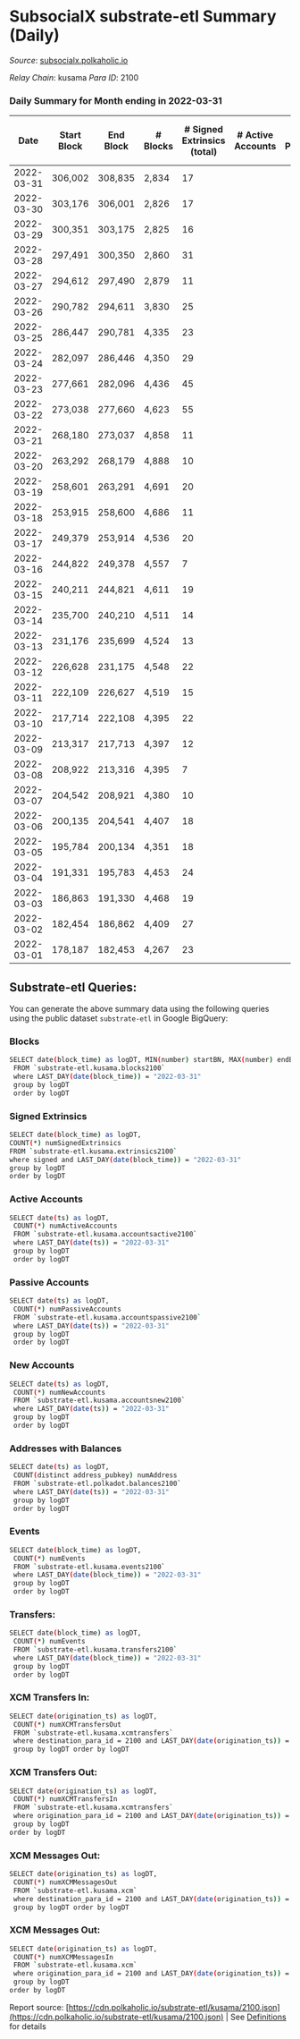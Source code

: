 # SubsocialX substrate-etl Summary (Daily)

_Source_: [subsocialx.polkaholic.io](https://subsocialx.polkaholic.io)

*Relay Chain*: kusama
*Para ID*: 2100



### Daily Summary for Month ending in 2022-03-31


| Date | Start Block | End Block | # Blocks | # Signed Extrinsics (total) | # Active Accounts | # Passive | # New | # Addresses with Balances | # Events | # Transfers | # XCM Transfers In | # XCM Transfers Out | # XCM In | # XCM Out | Issues | 
| ---- | ----------- | --------- | -------- | --------------------------- | ----------------- | --------- | ----- | ------------------------- | -------- | ----------- | ------------------ | ------------------- | -------- | --------- | ------ |
| 2022-03-31 | 306,002 | 308,835 | 2,834 | 17 |  |  |  | 20,428 | 5,703 |   |   |   |  |  |  |
| 2022-03-30 | 303,176 | 306,001 | 2,826 | 17 |  |  |  |  | 5,688 |   |   |   |  |  |  |
| 2022-03-29 | 300,351 | 303,175 | 2,825 | 16 |  |  |  |  | 5,684 |   |   |   |  |  |  |
| 2022-03-28 | 297,491 | 300,350 | 2,860 | 31 |  |  |  |  | 5,783 |   |   |   |  |  |  |
| 2022-03-27 | 294,612 | 297,490 | 2,879 | 11 |  |  |  |  | 5,782 |   |   |   |  |  |  |
| 2022-03-26 | 290,782 | 294,611 | 3,830 | 25 |  |  |  |  | 7,712 |   |   |   |  |  |  |
| 2022-03-25 | 286,447 | 290,781 | 4,335 | 23 |  |  |  |  | 8,718 |   |   |   |  |  |  |
| 2022-03-24 | 282,097 | 286,446 | 4,350 | 29 |  |  |  |  | 8,761 |   |   |   |  |  |  |
| 2022-03-23 | 277,661 | 282,096 | 4,436 | 45 |  |  |  |  | 8,964 |   |   |   |  |  |  |
| 2022-03-22 | 273,038 | 277,660 | 4,623 | 55 |  |  |  |  | 9,313 | 11,400  |   |   |  |  |  |
| 2022-03-21 | 268,180 | 273,037 | 4,858 | 11 |  |  |  |  | 9,741 |   |   |   |  |  |  |
| 2022-03-20 | 263,292 | 268,179 | 4,888 | 10 |  |  |  |  | 9,798 |   |   |   |  |  |  |
| 2022-03-19 | 258,601 | 263,291 | 4,691 | 20 |  |  |  |  | 9,425 |   |   |   |  |  |  |
| 2022-03-18 | 253,915 | 258,600 | 4,686 | 11 |  |  |  |  | 9,396 |   |   |   |  |  |  |
| 2022-03-17 | 249,379 | 253,914 | 4,536 | 20 |  |  |  |  | 9,115 |   |   |   |  |  |  |
| 2022-03-16 | 244,822 | 249,378 | 4,557 | 7 |  |  |  |  | 9,130 |   |   |   |  |  |  |
| 2022-03-15 | 240,211 | 244,821 | 4,611 | 19 |  |  |  |  | 9,263 |   |   |   |  |  |  |
| 2022-03-14 | 235,700 | 240,210 | 4,511 | 14 |  |  |  |  | 9,053 |   |   |   |  |  |  |
| 2022-03-13 | 231,176 | 235,699 | 4,524 | 13 |  |  |  |  | 9,076 |   |   |   |  |  |  |
| 2022-03-12 | 226,628 | 231,175 | 4,548 | 22 |  |  |  |  | 9,143 |   |   |   |  |  |  |
| 2022-03-11 | 222,109 | 226,627 | 4,519 | 15 |  |  |  |  | 9,070 |   |   |   |  |  |  |
| 2022-03-10 | 217,714 | 222,108 | 4,395 | 22 |  |  |  |  | 8,837 |   |   |   |  |  |  |
| 2022-03-09 | 213,317 | 217,713 | 4,397 | 12 |  |  |  |  | 8,820 |   |   |   |  |  |  |
| 2022-03-08 | 208,922 | 213,316 | 4,395 | 7 |  |  |  |  | 8,806 |   |   |   |  |  |  |
| 2022-03-07 | 204,542 | 208,921 | 4,380 | 10 |  |  |  |  | 8,783 |   |   |   |  |  |  |
| 2022-03-06 | 200,135 | 204,541 | 4,407 | 18 |  |  |  |  | 8,852 |   |   |   |  |  |  |
| 2022-03-05 | 195,784 | 200,134 | 4,351 | 18 |  |  |  |  | 8,741 |   |   |   |  |  |  |
| 2022-03-04 | 191,331 | 195,783 | 4,453 | 24 |  |  |  |  | 8,956 |   |   |   |  |  |  |
| 2022-03-03 | 186,863 | 191,330 | 4,468 | 19 |  |  |  |  | 8,992 |   |   |   |  |  |  |
| 2022-03-02 | 182,454 | 186,862 | 4,409 | 27 |  |  |  |  | 8,894 |   |   |   |  |  |  |
| 2022-03-01 | 178,187 | 182,453 | 4,267 | 23 |  |  |  |  | 8,602 |   |   |   |  |  |  |

## Substrate-etl Queries:
You can generate the above summary data using the following queries using the public dataset `substrate-etl` in Google BigQuery:

### Blocks
```bash
SELECT date(block_time) as logDT, MIN(number) startBN, MAX(number) endBN, COUNT(*) numBlocks 
 FROM `substrate-etl.kusama.blocks2100`  
 where LAST_DAY(date(block_time)) = "2022-03-31" 
 group by logDT 
 order by logDT
```

### Signed Extrinsics
```bash
SELECT date(block_time) as logDT, 
COUNT(*) numSignedExtrinsics 
FROM `substrate-etl.kusama.extrinsics2100`  
where signed and LAST_DAY(date(block_time)) = "2022-03-31" 
group by logDT 
order by logDT
```

### Active Accounts
```bash
SELECT date(ts) as logDT, 
 COUNT(*) numActiveAccounts 
 FROM `substrate-etl.kusama.accountsactive2100` 
 where LAST_DAY(date(ts)) = "2022-03-31" 
 group by logDT 
 order by logDT
```

### Passive Accounts
```bash
SELECT date(ts) as logDT, 
 COUNT(*) numPassiveAccounts 
 FROM `substrate-etl.kusama.accountspassive2100` 
 where LAST_DAY(date(ts)) = "2022-03-31" 
 group by logDT 
 order by logDT
```

### New Accounts
```bash
SELECT date(ts) as logDT, 
 COUNT(*) numNewAccounts 
 FROM `substrate-etl.kusama.accountsnew2100` 
 where LAST_DAY(date(ts)) = "2022-03-31" 
 group by logDT
 order by logDT
```

### Addresses with Balances
```bash
SELECT date(ts) as logDT,
 COUNT(distinct address_pubkey) numAddress 
 FROM `substrate-etl.polkadot.balances2100` 
 where LAST_DAY(date(ts)) = "2022-03-31" 
 group by logDT 
 order by logDT
```

### Events
```bash
SELECT date(block_time) as logDT, 
 COUNT(*) numEvents 
 FROM `substrate-etl.kusama.events2100` 
 where LAST_DAY(date(block_time)) = "2022-03-31" 
 group by logDT 
 order by logDT
```

### Transfers:
```bash
SELECT date(block_time) as logDT, 
 COUNT(*) numEvents 
 FROM `substrate-etl.kusama.transfers2100` 
 where LAST_DAY(date(block_time)) = "2022-03-31" 
 group by logDT 
 order by logDT
```

### XCM Transfers In:
```bash
SELECT date(origination_ts) as logDT, 
 COUNT(*) numXCMTransfersOut 
 FROM `substrate-etl.kusama.xcmtransfers` 
 where destination_para_id = 2100 and LAST_DAY(date(origination_ts)) = "2022-03-31" 
 group by logDT order by logDT
```

### XCM Transfers Out:
```bash
SELECT date(origination_ts) as logDT, 
 COUNT(*) numXCMTransfersIn 
 FROM `substrate-etl.kusama.xcmtransfers` 
 where origination_para_id = 2100 and LAST_DAY(date(origination_ts)) = "2022-03-31" 
 group by logDT 
order by logDT
```

### XCM Messages Out:
```bash
SELECT date(origination_ts) as logDT, 
 COUNT(*) numXCMMessagesOut 
 FROM `substrate-etl.kusama.xcm` 
 where destination_para_id = 2100 and LAST_DAY(date(origination_ts)) = "2022-03-31" 
 group by logDT order by logDT
```

### XCM Messages Out:
```bash
SELECT date(origination_ts) as logDT, 
 COUNT(*) numXCMMessagesIn 
 FROM `substrate-etl.kusama.xcm` 
 where origination_para_id = 2100 and LAST_DAY(date(origination_ts)) = "2022-03-31" 
 group by logDT 
order by logDT
```


Report source: [https://cdn.polkaholic.io/substrate-etl/kusama/2100.json](https://cdn.polkaholic.io/substrate-etl/kusama/2100.json) | See [Definitions](/DEFINITIONS.md) for details
